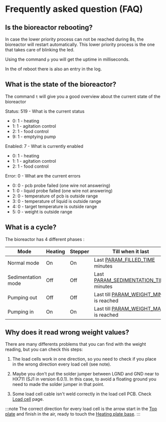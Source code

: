 # Frequently asked question (FAQ)

## Is the bioreactor rebooting?

In case the lower priority process can not be reached during 8s, the bioreactor will restart
automatically. This lower priority process is the one that takes care of blinking the
led.

Using the command `p` you will get the uptime in milliseconds.

In the of reboot there is also an entry in the log.

## What is the state of the bioreactor?

The command `t` will give you a good overview about the current state of the bioreactor

Status: 519 - What is the current status

- 0: 1 - heating
- 1: 1 - agitation control
- 2: 1 - food control
- 9: 1 - emptying pump

Enabled: 7 - What is currently enabled

- 0: 1 - heating
- 1: 1 - agitation control
- 2: 1 - food control

Error: 0 - What are the current errors

- 0: 0 - pcb probe failed (one wire not answering)
- 1: 0 - liquid probe failed (one wire not answering)
- 2: 0 - temperature of pcb is outside range
- 3: 0 - temperature of liquid is outside range
- 4: 0 - target temperature is outside range
- 5: 0 - weight is outside range

## What is a cycle?

The bioreactor has 4 different phases :

| Mode               | Heating | Stepper | Till when it last                                                          |
| ------------------ | ------- | ------- | -------------------------------------------------------------------------- |
| Normal mode        | On      | On      | Last [PARAM_FILLED_TIME](../01-platformio/02-parameters.md) minutes        |
| Sedimentation mode | Off     | Off     | Last [PARAM_SEDIMENTATION_TIME](../01-platformio/02-parameters.md) minutes |
| Pumping out        | Off     | Off     | Last till [PARAM_WEIGHT_MIN](../01-platformio/02-parameters.md) is reached |
| Pumping in         | On      | On      | Last till [PARAM_WEIGHT_MAX](../01-platformio/02-parameters.md) is reached |

## Why does it read wrong weight values?

There are many differents problems that you can find with the weight reading, but you can check this steps:

1. The load cells work in one direction, so you need to check if you place in the wrong direction every load cell (see note).

2. Maybe you don't put the solder jumper between LGND and GND near to HX711 (SJ1 in version 6.0.1). In this case, to avoid a floating ground you need to made the solder jumper in that point.

3. Some load cell cable isn't weld correctly in the load cell PCB. Check [Load cell](../02-making/06-weight/README.md) page.

:::note
The correct direction for every load cell is the arrow start in the [Top plate](../02-making/01-assembling/03-top.md) and finish in the air, ready to touch the [Heating plate base](../02-making/01-assembling/02-heating.md).
:::
